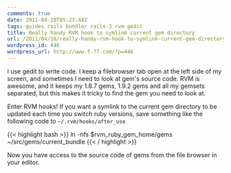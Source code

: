 ```yaml
---
comments: true
date: 2011-04-28T05:23:44Z
tags: guides rails bundler rails-3 rvm gedit
title: Really handy RVM hook to symlink current gem directory
url: /2011/04/28/really-handy-rvm-hook-to-symlink-current-gem-directory/
wordpress_id: 446
wordpress_url: http://www.f-77.com/?p=446
---
```


I use gedit to write code. I keep a filebrowser tab open at the left side of my screen,
and sometimes I need to look at gem's source code.
RVM is awesome, and it keeps my 1.8.7 gems, 1.9.2 gems and all my gemsets separated,
but this makes it tricky to find the gem you need to look at.

Enter RVM hooks! If you want a symlink to the current gem directory to be updated each time you switch ruby versions,
save something like the following code to <code>~/.rvm/hooks/after_use</code>

{{< highlight bash >}}
ln -nfs $rvm_ruby_gem_home/gems ~/src/gems/current_bundle
{{< / highlight >}}


Now you have access to the source code of gems from the file browser in your editor.

